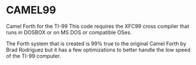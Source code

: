 # CAMEL99
Camel Forth for the TI-99
This code requires the XFC99 cross compiler that runs in DOSBOX or on MS DOS or compatible OSes.

The Forth system that is created is 99% true to the original Camel Forth by Brad Rodriguez but it has a few optimizations to better handle the low speed of the TI-99 computer.
